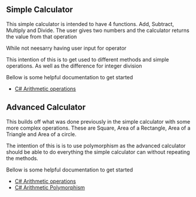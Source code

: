 ## **Simple Calculator**

This simple calculator is intended to have 4 functions. Add, Subtract, Multiply and Divide. The user gives two numbers and the calculator returns the value from that operation

While not neesarry having user input for operator 

This intention of this is to get used to different methods and simple operations. As well as the difference for integer division

Bellow is some helpful documentation to get started

- [C# Arithmetic operations](https://learn.microsoft.com/en-us/dotnet/csharp/language-reference/operators/arithmetic-operators)

## **Advanced Calculator**

This builds off what was done previously in the simple calculator with some more complex operations. These are Square, Area of a Rectangle, Area of a Triangle and Area of a circle.

The intention of this is is to use polymorphism as the advanced calculator should be able to do everything the simple calculator can without repeating the methods.

Bellow is some helpful documentation to get started

- [C# Arithmetic operations](https://learn.microsoft.com/en-us/dotnet/csharp/language-reference/operators/arithmetic-operators)
- [C# Arithmetic Polymorphism](https://learn.microsoft.com/en-us/dotnet/csharp/fundamentals/object-oriented/polymorphism)
